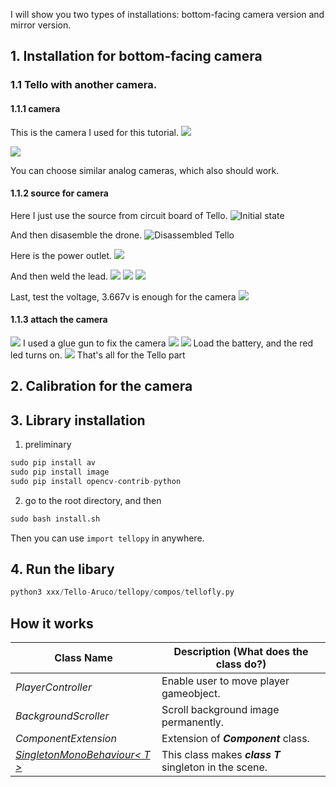 I will show you two types of installations: bottom-facing camera version and mirror version. 

## 1. Installation for bottom-facing camera
### 1.1 Tello with another camera.
#### 1.1.1 camera
This is the camera I used for this tutorial.
![](https://github.com/find1dream/Tello-Aruco/blob/master/tellopy/photo/IMG_4407.jpg)

![](https://github.com/find1dream/Tello-Aruco/blob/master/tellopy/photo/IMG_4425.JPG)

You can choose similar analog cameras, which also should work.

#### 1.1.2 source for camera
Here I just use the source from circuit board of Tello.
![Initial state](https://github.com/find1dream/Tello-Aruco/blob/master/tellopy/photo/IMG_4408.jpg)

And then disasemble the drone.
![Disassembled Tello](https://github.com/find1dream/Tello-Aruco/blob/master/tellopy/photo/IMG_4411.jpg)

Here is the power outlet.
![](https://github.com/find1dream/Tello-Aruco/blob/master/tellopy/photo/IMG_4412.jpg)

And then weld the lead.
![](https://github.com/find1dream/Tello-Aruco/blob/master/tellopy/photo/IMG_4414.jpg)
![](https://github.com/find1dream/Tello-Aruco/blob/master/tellopy/photo/IMG_4415.jpg)
![](https://github.com/find1dream/Tello-Aruco/blob/master/tellopy/photo/IMG_4416.jpg)

Last, test the voltage, 3.667v is enough for the camera
![](https://github.com/find1dream/Tello-Aruco/blob/master/tellopy/photo/IMG_4417.jpg)


#### 1.1.3 attach the camera
![](https://github.com/find1dream/Tello-Aruco/blob/master/tellopy/photo/IMG_4419.jpg)
I used a glue gun to fix the camera
![](https://github.com/find1dream/Tello-Aruco/blob/master/tellopy/photo/IMG_4420.jpg)
![](https://github.com/find1dream/Tello-Aruco/blob/master/tellopy/photo/IMG_4421.jpg)
Load the battery, and the red led turns on.
![](https://github.com/find1dream/Tello-Aruco/blob/master/tellopy/photo/IMG_4423.jpg)
That's all for the Tello part


## 2. Calibration for the camera


## 3. Library installation
1. preliminary
```python
sudo pip install av
sudo pip install image
sudo pip install opencv-contrib-python
```

2. go to the root directory, and then
```python
sudo bash install.sh
```
Then you can use `import tellopy` in anywhere.

## 4. Run the libary
```python
python3 xxx/Tello-Aruco/tellopy/compos/tellofly.py
```

## How it works


| Class Name | Description (What does the class do?) |
----|---- 
| *PlayerController* | Enable user to move player gameobject. |
| *BackgroundScroller* | Scroll background image permanently. |
| *ComponentExtension* | Extension of ***Component*** class. |
| [*SingletonMonoBehaviour< T >*](https://qiita.com/okuhiiro/items/3d69c602b8538c04a479) | This class makes ***class T*** singleton in the scene. |
